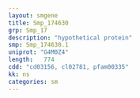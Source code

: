 ```yaml
---
layout: smgene
title: Smp_174630
grp: Smp_17
description: "hypothetical protein"
smp: Smp_174630.1
uniprot: "G4M0Z4"
length:   774
cdd: "cd03156, cl02781, pfam00335"
kk: ns
categories: sm
---
```

